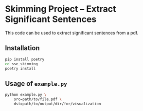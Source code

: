 # Skimming Project – Extract Significant Sentences

This code can be used to extract significant sentences from a pdf.

## Installation

```bash
pip install poetry
cd sse_skimming
poetry install
```

## Usage of `example.py`


```bash
python example.py \
    src=path/to/file.pdf \
    dst=path/to/output/dir/for/visualization
```
